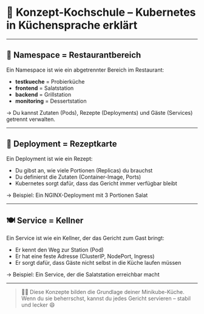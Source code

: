 [//]: # (docs/Minikube-Restaurant/Kochschule/konzept-kochschule.md)
# 📘 Konzept-Kochschule – Kubernetes in Küchensprache erklärt

---

## 🧭 Namespace = Restaurantbereich

Ein Namespace ist wie ein abgetrennter Bereich im Restaurant:

- **testkueche** = Probierküche
- **frontend** = Salatstation
- **backend** = Grillstation
- **monitoring** = Dessertstation

→ Du kannst Zutaten (Pods), Rezepte (Deployments) und Gäste (Services) getrennt verwalten.

---

## 🍳 Deployment = Rezeptkarte

Ein Deployment ist wie ein Rezept:

- Du gibst an, wie viele Portionen (Replicas) du brauchst
- Du definierst die Zutaten (Container-Image, Ports)
- Kubernetes sorgt dafür, dass das Gericht immer verfügbar bleibt

→ Beispiel: Ein NGINX-Deployment mit 3 Portionen Salat

---

## 🍽️ Service = Kellner

Ein Service ist wie ein Kellner, der das Gericht zum Gast bringt:

- Er kennt den Weg zur Station (Pod)
- Er hat eine feste Adresse (ClusterIP, NodePort, Ingress)
- Er sorgt dafür, dass Gäste nicht selbst in die Küche laufen müssen

→ Beispiel: Ein Service, der die Salatstation erreichbar macht

---

> 👨‍🍳 Diese Konzepte bilden die Grundlage deiner Minikube-Küche.  
> Wenn du sie beherrschst, kannst du jedes Gericht servieren – stabil und lecker 😄
